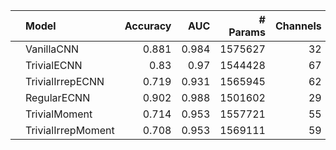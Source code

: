 |    | Model              |   Accuracy |   AUC |   # Params |   Channels |   N Layers |
|:---|:-------------------|-----------:|------:|-----------:|-----------:|-----------:|
|    | VanillaCNN         |      0.881 | 0.984 |    1575627 |         32 |          5 |
|    | TrivialECNN        |      0.83  | 0.97  |    1544428 |         67 |          5 |
|    | TrivialIrrepECNN   |      0.719 | 0.931 |    1565945 |         62 |          5 |
|    | RegularECNN        |      0.902 | 0.988 |    1501602 |         29 |          5 |
|    | TrivialMoment      |      0.714 | 0.953 |    1557721 |         55 |          5 |
|    | TrivialIrrepMoment |      0.708 | 0.953 |    1569111 |         59 |          5 |